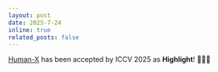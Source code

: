 ```yaml
---
layout: post
date: 2025-7-24
inline: true
related_posts: false
---
```


<a href="https://humanx-interaction.github.io/">Human-X</a> has been accepted by ICCV 2025 as **Highlight**! :tada::tada::tada: